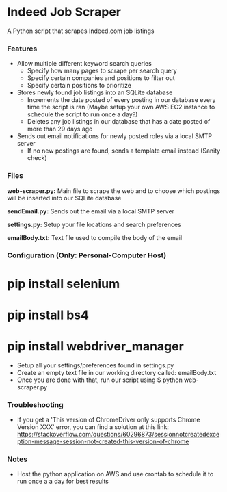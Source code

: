 # Indeed Job Scraper

A Python script that scrapes Indeed.com job listings

### Features

* Allow multiple different keyword search queries
    * Specify how many pages to scrape per search query
    * Specify certain companies and positions to filter out
    * Specify certain positions to prioritize
* Stores newly found job listings into an SQLite database
    * Increments the date posted of every posting in our database every time the script is ran (Maybe setup your own AWS EC2 instance to schedule the script to run once a day?)
    * Deletes any job listings in our database that has a date posted of more than 29 days ago
* Sends out email notifications for newly posted roles via a local SMTP server
    * If no new postings are found, sends a template email instead (Sanity check)

### Files

**web-scraper.py:** Main file to scrape the web and to choose which postings will be inserted into our SQLite database

**sendEmail.py:** Sends out the email via a local SMTP server

**settings.py:** Setup your file locations and search preferences

**emailBody.txt:** Text file used to compile the body of the email


### Configuration (Only: Personal-Computer Host)

# pip install selenium
# pip install bs4
# pip install webdriver_manager 

* Setup all your settings/preferences found in settings.py
* Create an empty text file in our working directory called: emailBody.txt
* Once you are done with that, run our script using $ python web-scraper.py

### Troubleshooting

* If you get a 'This version of ChromeDriver only supports Chrome Version XXX' error, you can find a solution at this link:
 https://stackoverflow.com/questions/60296873/sessionnotcreatedexception-message-session-not-created-this-version-of-chrome


### Notes

* Host the python application on AWS and use crontab to schedule it to run once a a day for best results